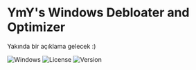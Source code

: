 # YmY's Windows Debloater and Optimizer

Yakında bir açıklama gelecek :)

![Windows](https://img.shields.io/badge/Windows-10%20%7C%2011-0078D6?style=for-the-badge&logo=windows&logoColor=white)
![License](https://img.shields.io/badge/License-MIT-green?style=for-the-badge)
![Version](https://img.shields.io/badge/Version-1.1-blue?style=for-the-badge)
